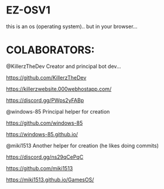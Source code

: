 # EZ-OSV1

this is an os (operating system).. but in your browser...

# COLABORATORS:

@KillerzTheDev Creator and principal bot dev...

https://github.com/KillerzTheDev

https://killerzwebsite.000webhostapp.com/

https://discord.gg/PWps2yFABp

@windows-85 Principal helper for creation

https://github.com/windows-85

https://windows-85.github.io/

@miki1513 Another helper for creation (he likes doing commits)

https://discord.gg/ns29qCePqC

https://github.com/miki1513

https://miki1513.github.io/GamesOS/
